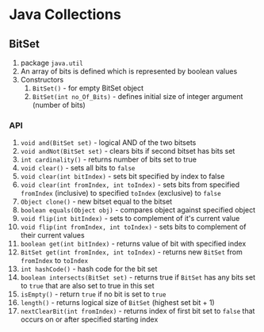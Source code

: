 # Java Collections #
## BitSet ##

1. package `java.util`
2. An array of bits is defined which is represented by boolean values
3. Constructors
	1. `BitSet()` - for empty BitSet object
	2. `BitSet(int no_Of_Bits)` - defines initial size of integer argument (number of bits)

### API ###
1. `void and(BitSet set)` - logical AND of the two bitsets
2. `void andNot(BitSet set)` - clears bits if second bitset has bits set
3. `int cardinality()` - returns number of bits set to true
4. `void clear()` - sets all bits to `false`
5. `void clear(int bitIndex)` - sets bit specified by index to false
6. `void clear(int fromIndex, int toIndex)` - sets bits from specified `fromIndex` (inclusive) to specified `toIndex` (exclusive) to `false`
7. `Object clone()` - new bitset equal to the bitset
8. `boolean equals(Object obj)` - compares object against specified object
9. `void flip(int bitIndex)` - sets to complement of it's current value
10. `void flip(int fromIndex, int toIndex)` - sets bits to complement of their current values
11. `boolean get(int bitIndex)` - returns value of bit with specified index
12. `BitSet get(int fromIndex, int toIndex)` - returns new `BitSet` from `fromIndex` to `toIndex`
13. `int hashCode()` - hash code for the bit set
14. `boolean intersects(BitSet set)` - returns true if `BitSet` has any bits set to `true` that are also set to true in this set
15. `isEmpty()` - return `true` if no bit is set to `true`
16. `length()` - returns logical size of `BitSet` (highest set bit + 1)
17.  `nextClearBit(int fromIndex)` - returns index of first bit set to `false` that occurs on or after specified starting index